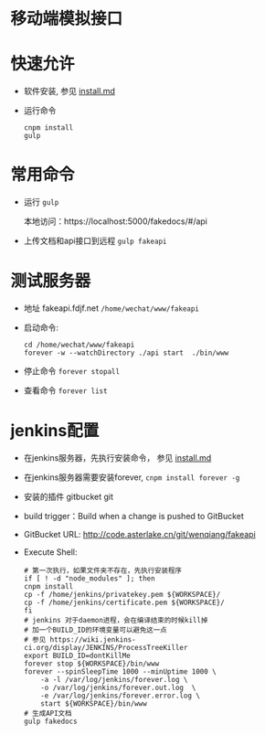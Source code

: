 移动端模拟接口
===============

# 快速允许

+ 软件安装, 参见 [install.md](install.md)

+ 运行命令
    
    ```
    cnpm install
    gulp
    ```
    
# 常用命令
+ 运行 `gulp`

  本地访问：https://localhost:5000/fakedocs/#/api
  
+ 上传文档和api接口到远程 `gulp fakeapi`

# 测试服务器

+ 地址 fakeapi.fdjf.net `/home/wechat/www/fakeapi`
+ 启动命令:

    ```
    cd /home/wechat/www/fakeapi
    forever -w --watchDirectory ./api start  ./bin/www
    ```
    
+ 停止命令 `forever stopall`
+ 查看命令 `forever list`

# jenkins配置

+ 在jenkins服务器，先执行安装命令， 参见 [install.md](install.md)
+ 在jenkins服务器需要安装forever, `cnpm install forever -g`
+ 安装的插件 gitbucket git 
+ build trigger：Build when a change is pushed to GitBucket
+ GitBucket URL: http://code.asterlake.cn/git/wenqiang/fakeapi
+ Execute Shell:

    ```
    # 第一次执行，如果文件夹不存在，先执行安装程序
    if [ ! -d "node_modules" ]; then 
    cnpm install
    cp -f /home/jenkins/privatekey.pem ${WORKSPACE}/
    cp -f /home/jenkins/certificate.pem ${WORKSPACE}/
    fi
    # jenkins 对于daemon进程，会在编译结束的时候kill掉
    # 加一个BUILD_ID的环境变量可以避免这一点
    # 参见 https://wiki.jenkins-ci.org/display/JENKINS/ProcessTreeKiller
    export BUILD_ID=dontKillMe
    forever stop ${WORKSPACE}/bin/www
    forever --spinSleepTime 1000 --minUptime 1000 \
        -a -l /var/log/jenkins/forever.log \
        -o /var/log/jenkins/forever.out.log  \
        -e /var/log/jenkins/forever.error.log \
        start ${WORKSPACE}/bin/www
    # 生成API文档
    gulp fakedocs
    ```
